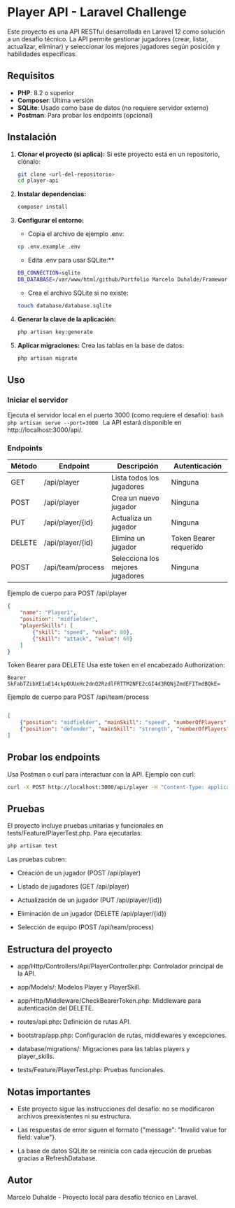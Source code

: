 # Player API - Laravel Challenge

Este proyecto es una API RESTful desarrollada en Laravel 12 como solución a un desafío técnico. La API permite gestionar jugadores (crear, listar, actualizar, eliminar) y seleccionar los mejores jugadores según posición y habilidades específicas.

## Requisitos
- **PHP**: 8.2 o superior
- **Composer**: Última versión
- **SQLite**: Usado como base de datos (no requiere servidor externo)
- **Postman**: Para probar los endpoints (opcional)

## Instalación

1. **Clonar el proyecto (si aplica):**
    Si este proyecto está en un repositorio, clónalo:
    ```bash
    git clone <url-del-repositorio>
    cd player-api
    ```
2. **Instalar dependencias:**
    ```bash
    composer install
    ```

3. **Configurar el entorno:**
   - Copia el archivo de ejemplo .env:
    ```bash
    cp .env.example .env
    ```

   - Edita .env para usar SQLite:**
    ```bash
    DB_CONNECTION=sqlite
    DB_DATABASE=/var/www/html/github/Portfolio Marcelo Duhalde/Frameworks/PHP/Laravel/player-api/database/database.sqlite
    ```
   
   - Crea el archivo SQLite si no existe:
    ```bash
    touch database/database.sqlite
    ```

4. **Generar la clave de la aplicación:**
    ```bash
    php artisan key:generate
    ```

5. **Aplicar migraciones:**
    Crea las tablas en la base de datos:
    ```bash
    php artisan migrate
    ```

## Uso

### Iniciar el servidor
Ejecuta el servidor local en el puerto 3000 (como requiere el desafío):
    ```bash
    php artisan serve --port=3000
    ```
La API estará disponible en http://localhost:3000/api/.

### Endpoints
| Método | Endpoint                | Descripción                     | Autenticación          |
|--------|-------------------------|---------------------------------|------------------------|
| GET    | /api/player             | Lista todos los jugadores       | Ninguna                |
| POST   | /api/player             | Crea un nuevo jugador           | Ninguna                |
| PUT    | /api/player/{id}        | Actualiza un jugador            | Ninguna                |
| DELETE | /api/player/{id}        | Elimina un jugador              | Token Bearer requerido |
| POST   | /api/team/process       | Selecciona los mejores jugadores| Ninguna                |

Ejemplo de cuerpo para POST /api/player
```json
{
    "name": "Player1",
    "position": "midfielder",
    "playerSkills": [
        {"skill": "speed", "value": 80},
        {"skill": "attack", "value": 60}
    ]
}
```

Token Bearer para DELETE
Usa este token en el encabezado Authorization:
```
Bearer SkFabTZibXE1aE14ckpQUUxHc2dnQ2RzdlFRTTM2NFE2cGI4d3RQNjZmdEFITmdBQkE=
```

Ejemplo de cuerpo para POST /api/team/process
```json

[
    {"position": "midfielder", "mainSkill": "speed", "numberOfPlayers": 1},
    {"position": "defender", "mainSkill": "strength", "numberOfPlayers": 2}
]
```

## Probar los endpoints
Usa Postman o curl para interactuar con la API. Ejemplo con curl:
```bash
curl -X POST http://localhost:3000/api/player -H "Content-Type: application/json" -d '{"name":"Player1","position":"midfielder","playerSkills":[{"skill":"speed","value":80}]}'
```
## Pruebas
El proyecto incluye pruebas unitarias y funcionales en tests/Feature/PlayerTest.php. Para ejecutarlas:
```bash
php artisan test
```
Las pruebas cubren:
- Creación de un jugador (POST /api/player)

- Listado de jugadores (GET /api/player)

- Actualización de un jugador (PUT /api/player/{id})

- Eliminación de un jugador (DELETE /api/player/{id})

- Selección de equipo (POST /api/team/process)

## Estructura del proyecto
  - app/Http/Controllers/Api/PlayerController.php: Controlador principal de la API.

  - app/Models/: Modelos Player y PlayerSkill.

  - app/Http/Middleware/CheckBearerToken.php: Middleware para autenticación del DELETE.

  - routes/api.php: Definición de rutas API.

  - bootstrap/app.php: Configuración de rutas, middlewares y excepciones.

  - database/migrations/: Migraciones para las tablas players y player_skills.

  - tests/Feature/PlayerTest.php: Pruebas funcionales.

## Notas importantes
- Este proyecto sigue las instrucciones del desafío: no se modificaron archivos preexistentes ni su estructura.

- Las respuestas de error siguen el formato {"message": "Invalid value for field: value"}.

- La base de datos SQLite se reinicia con cada ejecución de pruebas gracias a RefreshDatabase.

## Autor
Marcelo Duhalde - Proyecto local para desafío técnico en Laravel.

